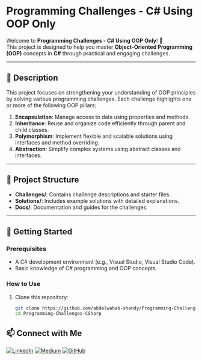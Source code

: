 # Programming Challenges - C# Using OOP Only

Welcome to **Programming Challenges - C# Using OOP Only**! 🎉  
This project is designed to help you master **Object-Oriented Programming (OOP)** concepts in **C#** through practical and engaging challenges.

---

## 📝 Description

This project focuses on strengthening your understanding of OOP principles by solving various programming challenges. Each challenge highlights one or more of the following OOP pillars:

1. **Encapsulation**: Manage access to data using properties and methods.  
2. **Inheritance**: Reuse and organize code efficiently through parent and child classes.  
3. **Polymorphism**: Implement flexible and scalable solutions using interfaces and method overriding.  
4. **Abstraction**: Simplify complex systems using abstract classes and interfaces.

---

## 📂 Project Structure

- **Challenges/**: Contains challenge descriptions and starter files.  
- **Solutions/**: Includes example solutions with detailed explanations.  
- **Docs/**: Documentation and guides for the challenges.

---

## 🚀 Getting Started

### Prerequisites
- A C# development environment (e.g., Visual Studio, Visual Studio Code).  
- Basic knowledge of C# programming and OOP concepts.  

### How to Use
1. Clone this repository:  
   ```bash
   git clone https://github.com/abdelwahab-shandy/Programming-Challenges-CSharp.git
   cd Programming-Challenges-CSharp


## 📫 Connect with Me
[![LinkedIn](https://img.shields.io/badge/-LinkedIn-0A66C2?logo=linkedin&logoColor=white)](https://www.linkedin.com/in/abdelwahab-shandy/)
[![Medium](https://img.shields.io/badge/-Medium-00AB6C?logo=medium&logoColor=white)](https://medium.com/@abdelwahabshandy)
[![GitHub](https://img.shields.io/badge/-GitHub-181717?logo=github&logoColor=white)](https://github.com/abdelwahab-shandy)
